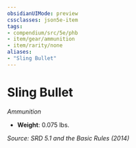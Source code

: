```yaml
---
obsidianUIMode: preview
cssclasses: json5e-item
tags:
- compendium/src/5e/phb
- item/gear/ammunition
- item/rarity/none
aliases: 
- "Sling Bullet"
---
```

# Sling Bullet
*Ammunition*  

- **Weight**: 0.075 lbs.

*Source: SRD 5.1 and the Basic Rules (2014)*